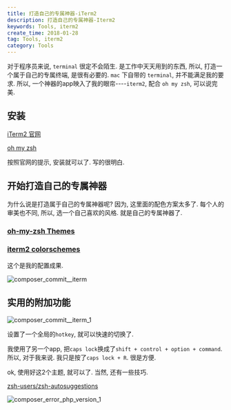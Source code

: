 ```yaml
---
title: 打造自己的专属神器-iTerm2
description: 打造自己的专属神器-Iterm2
keywords: Tools, iterm2
create_time: 2018-01-28
tag: Tools, iterm2
category: Tools
---
```


对于程序员来说, `terminal` 很定不会陌生. 是工作中天天用到的东西, 所以, 打造一个属于自己的专属终端, 是很有必要的.
`mac` 下自带的 `terminal`, 并不能满足我的要求.
所以, 一个神器的app映入了我的眼帘----`iterm2`, 配合 `oh my zsh`, 可以说完美.

## 安装

[iTerm2 官网](http://www.iterm2.com/)

[oh my zsh](http://ohmyz.sh/)

按照官网的提示, 安装就可以了. 写的很明白.

## 开始打造自己的专属神器

为什么说是打造属于自己的专属神器呢? 因为, 这里面的配色方案太多了. 每个人的审美也不同, 所以, 选一个自己喜欢的风格. 就是自己的专属神器了.

### [oh-my-zsh Themes](https://github.com/robbyrussell/oh-my-zsh/wiki/Themes)

### [iterm2 colorschemes](https://github.com/mbadolato/iTerm2-Color-Schemes)

这个是我的配置成果.

![composer_commit__iterm](/images/posts/composer_commit__iterm.png)

## 实用的附加功能

![composer_commit__iterm_1](/images/posts/composer_commit__iterm_1.png)

设置了一个全局的`hotkey`, 就可以快速的切换了.

我使用了另一个app, 把`caps lock`换成了`shift + control + option + command`. 所以, 对于我来说. 我只是按了`caps lock + R`. 很是方便.

ok, 使用好这2个主题, 就可以了. 当然, 还有一些技巧.

[zsh-users/zsh-autosuggestions](https://github.com/zsh-users/zsh-autosuggestions)

![composer_error_php_version_1](/images/posts/composer_error_php_version_1.png)
